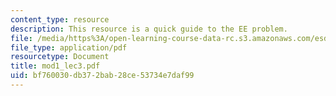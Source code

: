 ```yaml
---
content_type: resource
description: This resource is a quick guide to the EE problem.
file: /media/https%3A/open-learning-course-data-rc.s3.amazonaws.com/esd-68j-communications-and-information-policy-spring-2006/bf760030db372bab28ce53734e7daf99_mod1_lec3.pdf
file_type: application/pdf
resourcetype: Document
title: mod1_lec3.pdf
uid: bf760030-db37-2bab-28ce-53734e7daf99
---
```

